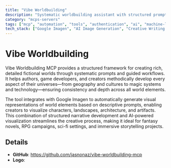 ```yaml
---
title: "Vibe Worldbuilding"
description: "Systematic worldbuilding assistant with structured prompts and Google Imagen integration for generating visual representations of fictional universe elements."
category: "mcps-servers"
tags: ["mcp", "automation", "tools", "authentication", "ai", "machine-learning"]
tech_stack: ["Google Imagen", "AI Image Generation", "Creative Writing Tools", "Worldbuilding Frameworks"]
---
```


# Vibe Worldbuilding

Vibe Worldbuilding MCP provides a structured framework for creating rich, detailed fictional worlds through systematic prompts and guided workflows. It helps authors, game developers, and creators methodically develop every aspect of their universes—from geography and cultures to magic systems and technology—ensuring consistency and depth across all world elements.

The tool integrates with Google Imagen to automatically generate visual representations of world elements based on descriptive prompts, enabling creators to visualize characters, landscapes, architecture, and artifacts. This combination of structured narrative development and AI-powered visualization streamlines the creative process, making it ideal for fantasy novels, RPG campaigns, sci-fi settings, and immersive storytelling projects.

## Details

- **GitHub**: https://github.com/jasnonaz/vibe-worldbuilding-mcp
- **Logo**: 
